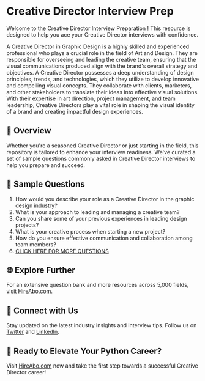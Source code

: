 # Creative Director Interview Prep

Welcome to the Creative Director Interview Preparation ! This resource is designed to help you ace your Creative Director interviews with confidence.

A Creative Director in Graphic Design is a highly skilled and experienced professional who plays a crucial role in the field of Art and Design. They are responsible for overseeing and leading the creative team, ensuring that the visual communications produced align with the brand's overall strategy and objectives. A Creative Director possesses a deep understanding of design principles, trends, and technologies, which they utilize to develop innovative and compelling visual concepts. They collaborate with clients, marketers, and other stakeholders to translate their ideas into effective visual solutions. With their expertise in art direction, project management, and team leadership, Creative Directors play a vital role in shaping the visual identity of a brand and creating impactful design experiences.

## 🚀 Overview

Whether you're a seasoned Creative Director or just starting in the field, this repository is tailored to enhance your interview readiness. We've curated a set of sample questions commonly asked in Creative Director interviews to help you prepare and succeed.

## 📝 Sample Questions

1. How would you describe your role as a Creative Director in the graphic design industry?
2. What is your approach to leading and managing a creative team?
3. Can you share some of your previous experiences in leading design projects?
4. What is your creative process when starting a new project?
5. How do you ensure effective communication and collaboration among team members?
6. [CLICK HERE FOR MORE QUESTIONS](https://hireabo.com/job/6_0_10/Creative%20Director)

## 🌐 Explore Further

For an extensive question bank and more resources across 5,000 fields, visit [HireAbo.com](https://www.hireabo.com).

## 📱 Connect with Us

Stay updated on the latest industry insights and interview tips. Follow us on [Twitter](https://twitter.com/hireabo) and [LinkedIn](https://www.linkedin.com/in/hire-abo-3609972a8/).

## 🚀 Ready to Elevate Your Python Career?

Visit [HireAbo.com](https://www.hireabo.com) now and take the first step towards a successful Creative Director career!
